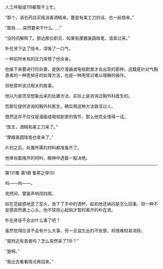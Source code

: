 人工呼吸或119都帮不上忙。

“那个，请去药店买瓶消毒酒精来。要是有美工刀的话，也一起借来。”

“那些……突然要来干什么……”

“没时间解释了。那边那位职员，如果有摩娜美圆珠笔，请拿过来。”

朴在贤下达了指令，深吸了一口气。

一种前所未有的压力席卷了他全身。

他接下来要进行的处置，是医疗漫画或电视剧里才会出现的那种。这既是针对气胸患者的一种老掉牙的处理方法，也是一种用常识难以理解的操作。

但他曾听说过相关的故事。

他以为是凭空想象出来的处置方法，实际上是咨询过胸外科医生的。

而那位提供咨询的胸外科医生，确实用这种方法救活过人。

既然这并不仅仅是漫画或电视剧里的情节，那么他完全值得一试。

“医生，酒精和美工刀来了。”

“摩娜美圆珠笔也拿来了。”

片刻之后，处置所需的材料都准备齐了。

他审视着摊开的材料，眼神中透着一股决绝。

---

第131集 第1章 鲁莽之举(5)

呜——呜——。

突然间，警笛声响彻四周。

权在范疑惑地歪了歪头，放下了手中的酒杯。起初他还纳闷是怎么回事，但一种不安感突然袭上心头。他不禁担心起刚才暂时离开的朴在贤。

朴在贤该不会出什么事了吧？

虽然觉得应该不会有什么大事，但一旦滋生出的不安感，却很难轻易消除。

“是附近有患者吗？怎么突然来了119？”

“是啊。”

“我出去看看情况再回来。”